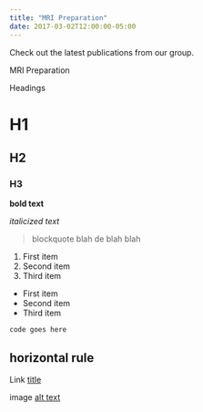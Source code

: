 ```yaml
---
title: "MRI Preparation"
date: 2017-03-02T12:00:00-05:00
---
```

Check out the latest publications from our group. 

MRI Preparation


Headings
# H1
## H2
### H3

**bold text**

*italicized text*

> blockquote blah de blah blah 

1. First item
2. Second item
3. Third item

- First item
- Second item
- Third item

`code goes here`

horizontal rule
---

Link
[title](https://www.example.com)

image 
[alt text](image_test.jpg)

